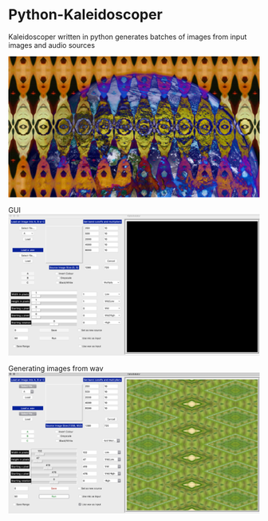 # Python-Kaleidoscoper
Kaleidoscoper written in python generates batches of images from input images and audio sources

[![Watch the video](images/earth.jpg)](https://vimeo.com/222773533)

GUI
![GUI](images/gui.png)

Generating images from wav
![GUI](images/running.png)
